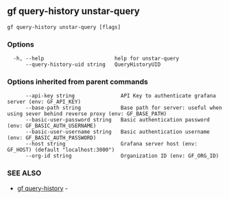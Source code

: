 ## gf query-history unstar-query



```
gf query-history unstar-query [flags]
```

### Options

```
  -h, --help                       help for unstar-query
      --query-history-uid string   QueryHistoryUID
```

### Options inherited from parent commands

```
      --api-key string               API Key to authenticate grafana server (env: GF_API_KEY)
      --base-path string             Base path for server: useful when using sever behind reverse proxy (env: GF_BASE_PATH)
      --basic-user-password string   Basic authentication password (env: GF_BASIC_AUTH_USERNAME)
      --basic-user-username string   Basic authentication username (env: GF_BASIC_AUTH_PASSWORD)
      --host string                  Grafana server host (env: GF_HOST) (default "localhost:3000")
      --org-id string                Organization ID (env: GF_ORG_ID)
```

### SEE ALSO

* [gf query-history](gf_query-history.md)	 - 

